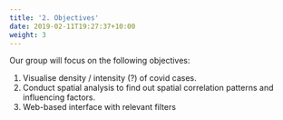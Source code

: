 ```yaml
---
title: '2. Objectives'
date: 2019-02-11T19:27:37+10:00
weight: 3
---
```



Our group will focus on the following objectives:

1. Visualise density / intensity (?) of covid cases.
2. Conduct spatial analysis to find out spatial correlation patterns and influencing factors.
3. Web-based interface with relevant filters
